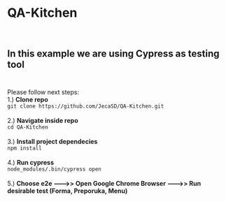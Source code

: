# QA-Kitchen  <br /> <br />
## In this example we are using Cypress as testing tool  <br /> <br />
Please follow next steps: <br />
1.)  **Clone repo** <br /> 
``` git clone https://github.com/JecaSD/QA-Kitchen.git ``` <br /> <br />
2.) **Navigate inside repo** <br />
``` cd QA-Kitchen ``` <br /> <br />
3.) **Install project dependecies**  <br />
``` npm install ```  <br /> <br />
4.) **Run cypress** <br />
``` node_modules/.bin/cypress open ``` <br /> <br />
5.) **Choose e2e --->> Open Google Chrome Browser --->> Run desirable test (Forma, Preporuka, Menu)**

